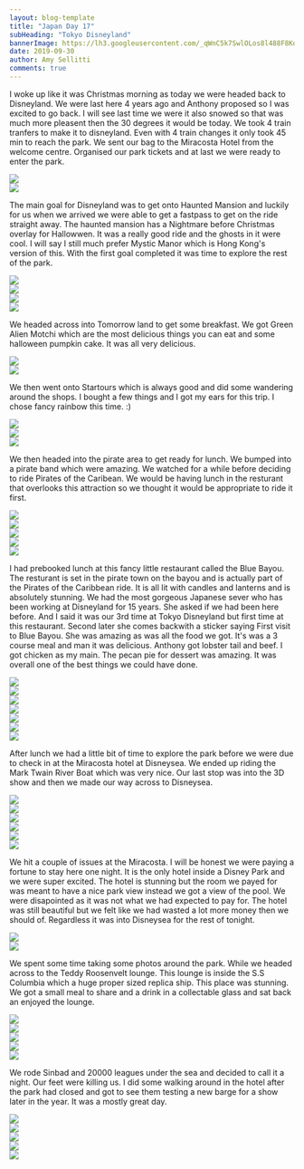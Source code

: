 ```yaml
---
layout: blog-template
title: "Japan Day 17"
subHeading: "Tokyo Disneyland"
bannerImage: https://lh3.googleusercontent.com/_qWnC5k7SwlOLos8l488F8Ko_p7CqVbphZi39ol5R0ptDqsHHK8S9NfnF_j2-qAPtT6L_r3guR3Nf2VozJhOpDhDE_KMO16CDuRgalqwsFC8O7xobiDRUt7RzOE3YpRjfrL5ldgPgJo=w2400
date: 2019-09-30
author: Amy Sellitti
comments: true
---
```


I woke up like it was Christmas morning as today we were headed back to Disneyland. We were last here 4 years ago and Anthony proposed so I was excited to go back. I will see last time we were it also snowed so that was much more pleasent then the 30 degrees it would be today. We took 4 train tranfers to make it to disneyland. Even with 4 train changes it only took 45 min to reach the park. We sent our bag to the Miracosta Hotel from the welcome centre. Organised our park tickets and at last we were ready to enter the park. 
<div class="center-image"><img src="https://lh3.googleusercontent.com/CeFldPuUbY7H0lSedgs1FXX-sbaZNsWOkwJbsQcH6yzZdxia22sgfeOfpXxhlmXaONqg-I1UOhUedTvcX6lta3uv-MAh5uYStvPO_YKred2vVC4Lr0eY3p-Xx0XHwRQN1wxTre6feNc=w2400"/></div>
<div class="center-image"><img src="https://lh3.googleusercontent.com/MMUPRm8Ve02iMQxHiKL-bX1JHrebSJEhyuFJkR03drZFHqOWF8_EAn2UaSMjRUS6MH1cAUC18hX-mUlTZHHegkCrDxj4YB9ARDXOsH_GGFmUuFlhscya6zsi0NMMPp4g0uGdC843UZk=w2400"/></div>

The main goal for Disneyland was to get onto Haunted Mansion and luckily for us when we arrived we were able to get a fastpass to get on the ride straight away. The haunted mansion has a Nightmare before Christmas overlay for Hallowwen. It was a really good ride and the ghosts in it were cool. I will say I still much prefer Mystic Manor which is Hong Kong's version of this. With the first goal completed it was time to explore the rest of the park. 

<div class="center-image"><img src="https://lh3.googleusercontent.com/6gVu75nR7ZtRtkm3ikD3LlsomiA7PAlpI6gBfZ7lD7dxTdovkb70WUzNXCHR4R4HLxh-T6MkYBe5xOermDv3OEn97k5HdZNb8hJsJD0FIJztr-gYZNygtj-n_m8wDAyeMjE_Wm30-PY=w2400"/></div>
<div class="center-image"><img src="https://lh3.googleusercontent.com/VfLyrBaPsxKD-raMi2EHe2ryhmccw0jdec5ntQ8xVY8C_c_MUORcYi33w-DraJFGoCAtbT_WiyylLFO5k1BtK4TIA1Yv3rxBpq5ssXG4qlK4mJ1ZE9b_fNv1I2DrNEgIX2Qz_z5XaOk=w2400"/></div>
<div class="center-image"><img src="https://lh3.googleusercontent.com/9IBmpaF6tIxY9a7B5GxrZ1aqOkLwZnpIavqwBsMqb5NIsa2iHB9b_8Xa2YmclakeRLreXOoX6Ey5RU8r4JOoRZ3ull4_VU_EV8qABxQ0Wr2dYa3qbftGg9hIWg-OZNdjgHYM_ScGSCY=w2400"/></div>
<div class="center-image"><img src="https://lh3.googleusercontent.com/7KmGrNcrnVBxLpAGuwIglosGyWBIHNvhSNq5cqxMtYZw0g-xoODn3W48ZCk2MiFWUU93UPzZBEAPPn0ISqGG75wyfkKV4hiNSFGRFxHIQQNHlolAUuv4FxsFG9kjGDK8XPa3btcYZPc=w2400"/></div>

We headed across into Tomorrow land to get some breakfast. We got Green Alien Motchi which are the most delicious things you can eat and some halloween pumpkin cake. It was all very delicious. 

<div class="center-image"><img src="https://lh3.googleusercontent.com/31cd9WRy1SNPyRtNZQKE8wIuC1xC1S8kvVXHpbg1KugxqrXMoihsPvn7lGupgg2o8gJWAW-6DyM_uRgoxKbGyRiDgeTKTJ-11HdY1JTIYQmE3dBjqh4rOWQJQmfzBROVGPpkx1vBDc8=w2400"/></div>
<div class="center-image"><img src="https://lh3.googleusercontent.com/LMx8OK7y7R_j6mn3bXcv1QcVIxag-ZE-Rp4fe_Vihotn0Qrn8cTgXtE4y4YJZFGKb4ekF6W42LPNejdbSMJRbYuveI3kC4uelgWcKv7n0F9cMWBd4qOWTQHlHQPKc6RKU1vj1BLxDaI=w2400"/></div>

We then went onto Startours which is always good and did some wandering around the shops. I bought a few things and I got my ears for this trip. I chose fancy rainbow this time. :)

<div class="center-image"><img src="https://lh3.googleusercontent.com/2bRSr4M8MSRmYRGicWqDL8GHtDod7-fCyYFrxyK6xEmrl6JZe9DObu8FEFJDiPM07HPrxpwj5vPiHaBPTIyIIEQNbvUIxsuAsM4Cxha2TQU2t1jWCq5GjCb9OD-9cmF10SFMZrCfOt0=w2400"/></div>
<div class="center-image"><img src="https://lh3.googleusercontent.com/Zm4NVSN1z_Vb4yOWmcpe_oQHwK3ASKxjk-xSrXPq26VUFjj4ecEd4tVE-2kUjFgL89ZSJ1YWCOHFZEa1wsAL8LQG0rtW1CKKZ8p_ima-muoCDfvrbCtI2F-fB37956W3fdDwTyIOESY=w2400"/></div>
<div class="center-image"><img src="https://lh3.googleusercontent.com/YeQszYCUnR0cfxxXunRsKsW5Qam0EHPc8zMIR2Osfk8GMnCA0rsw64-FDN6ZBDrIxjSKBHC9sQkx6XUNVlQ11Fky8DVw7Myn5EeAb_vNohzIJzYdx_mrwUKLZrQFAPkYXmTgTk88htw=w2400"/></div>

We then headed into the pirate area to get ready for lunch. We bumped into a pirate band which were amazing. We watched for a while before deciding to ride Pirates of the Caribean. We would be having lunch in the resturant that overlooks this attraction so we thought it would be appropriate to ride it first.

<div class="center-image"><img src="https://lh3.googleusercontent.com/rMpObBNPgF0LU12MLvUP6E0obAtpSQyAGBWnLQek23-7zeIGL_B8Rb3FQr1vW34q8X8KPXkv2FmBBiMrn4jTll4lqlmwCPjUGG_aF_Owgb7adQ5lr_v3hxVvOMlJh4Mu43xKoyd-32A=w2400"/></div>
<div class="center-image"><img src="https://lh3.googleusercontent.com/9fugdoLBhdR5sOLyfF-soSrmAQ2NzSycdRPYUPeGgyzZi3IFIQmg3iHYGqzqk87VkuSndcQPp45tXB05aCqP7dSKU8RpOTAHtMaBgNDv9CpEdq7iwj1FWKFvSDsAY2g54scE8kAYmK4=w2400"/></div>
<div class="center-image"><img src="https://lh3.googleusercontent.com/DLDBmn-V8kTpGD_Ls1jYoKqUyocEQhPMpG0fR_-KthNiHMtHZAP3BfqL94Nwd6FhIqBts1riZXwOeen6qIhxJsbv_5pOCyWAYpSqqUqqACG8x_qPgZtJH1hNiQyJXSU3tU8wZTSO59s=w2400"/></div>
<div class="center-image"><img src="https://lh3.googleusercontent.com/q0h_XliI02hpyoCCgM4w7iGuz721rhoRlMqQaFQaigruCSop2IAdg7_DBaq7XK4JkuVmuYn1un51VhEJqwExMg5Q8kkfkzdCs78JoOLZ5g_k2A5jz7NePGYH6BoRJEeScC4NW7JHkIo=w2400"/></div>
<div class="center-image"><img src="https://lh3.googleusercontent.com/xVFJLJFSIVfZmRhxvw0666w9QnQfjad0quf1AAUwyFx9dZFWWnp4OMR3RrozVDh1Fd5D08MpfRxfc0Jx_tg35c9lbwVKDP--FMAYZvp1aBPEdVobf7ZeGiFcfeUxgHYLfjEaVAIafXg=w2400"/></div>

I had prebooked lunch at this fancy little restaurant called the Blue Bayou. The resturant is set in the pirate town on the bayou and is actually part of the Pirates of the Caribbean ride. It is all lit with candles and lanterns and is absolutely stunning. We had the most gorgeous Japanese sever who has been working at Disneyland for 15 years. She asked if we had been here before. And I said it was our 3rd time at Tokyo Disneyland but first time at this restaurant. Second later she comes backwith a sticker saying First visit to Blue Bayou. She was amazing as was all the food we got. It's was a 3 course meal and man it was delicious. Anthony got lobster tail and beef. I got chicken as my main. The pecan pie for dessert was amazing. It was overall one of the best things we could have done.

<div class="center-image"><img src="https://lh3.googleusercontent.com/3HMPttpWiCkRiZJMMvFa2-7DN69k18NYWpeFkdhtUhWPqyR4g_G0MtU9WhyfROpwOuOqPl8ZUdgjL0JflxRaEZKW7OU4EuiwRGY-blxfl8RCaIiu_jb12e_SxcFm-B6-OKbDvbwrDww=w2400"/></div>
<div class="center-image"><img src="https://lh3.googleusercontent.com/psa_AhkJYGq5XObxKTB2D3vfA1_sbxp1REL4ffHgZgqfBpWO-IYycN-h8T7fFYyAqcElG508UQxBf7dM7w_2JQ98EtX9Bu5oMc4qiaGxDoB3wSJv_N5zMIzvNoOuEUkBoJLtyehMsNg=w2400"/></div>
<div class="center-image"><img src="https://lh3.googleusercontent.com/my2Cv_b1hC6Wl2EbnlJB8W6DURVYOSaMLm7qi56ekbrhDcGFQ2k836TQ-9qc3UJHekUTcBrOo5VIL_9TPTxpo8oy-9-5zkHS89K604FE1eT8oa8hI9U1-f-qVyzMQcfoUD89SH7_9sw=w2400"/></div>
<div class="center-image"><img src="https://lh3.googleusercontent.com/bM9QL2kK60VpcarQKWz0OddgEVCSllm2gkT-7vsaX5Dswl46rx5Gb98xiGvAI4539pFtFFsF52qUIvmuocapHuBFJb6rg3DeOkyJygdkuCvjw9KrKhX6f7dftYnf581_SoBBrfbeM2c=w2400"/></div>
<div class="center-image"><img src="https://lh3.googleusercontent.com/vLRq7jomY5pWrLJFbyZfi0Dgc_pJRh57PeEQIYa3u5oU754bL4J_o0kV_UryBfII7YziLo2q-HCNNzRCUXfikaRrzZXnd6Pmp-VFAkKhuYO0obdlLul-ZxHp8PUgf2rG6ics1bQ5Xjg=w2400"/></div>
<div class="center-image"><img src="https://lh3.googleusercontent.com/_af8ISCiQUZux5M42wl-HeEtzmrXeQR245RjFr8h-cH-ALBffklzHo0pqOck2EKZEZFZVsUBbwKo9U60cDB_djsbCfrSTPHmnG1L1KHi6J5Z2onO_qJ4nNgPrnPRJNMgoCHkjfOvGys=w2400"/></div>
<div class="center-image"><img src="https://lh3.googleusercontent.com/686qDXTf01stuV-E1NpweVcoh5h3TbOOthowRAxLH6yskJgpx0cji3rs_RyYHgLHYjttcWmztEEjUw1oDNEDFeY7EcRYDcOakBQyaaCOn0VPh3UZu9VPImkJKlLmTf0wUOk1k0uDUMc=w2400"/></div>

After lunch we had a little bit of time to explore the park before we were due to check in at the Miracosta hotel at Disneysea. We ended up riding the Mark Twain River Boat  which was very nice. Our last stop was into the 3D show and then we made our way across to Disneysea. 

<div class="center-image"><img src="https://lh3.googleusercontent.com/JnFxP9fEdxKuUYklBUMwJuWcrQm8PcxZFh0lmkyiu51YjMSmpMlT-0hSHcOYMYrBjEgK-U8y4Gz4FmnnxtftiMjPgSDdE3LmWwZJXUPgfgaPzWuLQ0CpTA7Xfb5uGipqn-yNRGLvaQ4=w2400"/></div>
<div class="center-image"><img src="https://lh3.googleusercontent.com/bYMHEr39NFLbl67HwH9RGq6Jh91Qz6mSO9yHFhgR9izmtDSQDfXzbob25Polo6bsOqhBUCjUjp_y4o2qVQbpi86RPIuG8BcBhs-3yfErqGSBHpp-K0SrvmnPtVtlGiJNbznc-CH2sNM=w2400"/></div>
<div class="center-image"><img src="https://lh3.googleusercontent.com/jIKGFhsWGT9cnwYuT4uz3VIFiKgHJomVzBsj3dHaRIEe4iAAqpv0K44Pfs4a7-lIiwb-JRVFGxT3lXRLTUgEcaAS0nIJ-IGW110PmfW4ZtmQTcO5f22E-7w7jYCXoiGEVxu9BioiIhA=w2400"/></div>
<div class="center-image"><img src="https://lh3.googleusercontent.com/Cje-3mTueBIUCNit94qo239Oa6AQLN5WnC20myDIyqwJJf3fRPAq2sfka1vYlwgqOGC_YlLHQvSNHZGySaC3arpTLo614fts5bB2ophySKZ8pnr6_CcvaoTmPPT1lbtJTJDkgk_0Kyc=w2400"/></div>
<div class="center-image"><img src="https://lh3.googleusercontent.com/sH9XE6ytSvliKYohsJiPQ7E2ROr97fREoQo8cY4xNQ2uTnqYgbfS0C2J8futCI1meMDZKhA1SpiD3cn7fMoDZMHvzIYmulcIMBIcHDsJH_rsUjZ7WD9CO0PQ5lcJ6tms5UWyQhKW8jw=w2400"/></div>
<div class="center-image"><img src="https://lh3.googleusercontent.com/262xHWoGPFbCyVI-U8lNc1JOffsi0rNoGlfi-7U2Yka3TMPHvwR7YudEKyI4Ho_Cb0qPrh75xHkHvuzDgZlS6v4VQJ7R0JKDYBzF7fqPec8umbzcVNQAMpQL_GEK4zHaJggMnabHSXI=w2400"/></div>

We hit a couple of issues at the Miracosta. I will be honest we were paying a fortune to stay here one night. It is the only hotel inside a Disney Park and we were super excited. The hotel is stunning but the room we payed for was meant to have a nice park view instead we got a view of the pool. We were disapointed as it was not what we had expected to pay for. The hotel was still beautiful but we felt like we had wasted a lot more money then we should of.
Regardless it was into Disneysea for the rest of tonight. 

<div class="center-image"><img src="https://lh3.googleusercontent.com/wdxRXcviint1VYaHMeoG6oOlDw9Q-1kP4cF74q6jdZMadgd8JXeyfNi-WezNXwoLk-VcvXYtI4T1DJ_iYQRh6i2ILuFtTCQrBmlFUgVAqzYvNMfZ57GzF6J_oLcLEAk843w2hOHrvwA=w2400"/></div>
<div class="center-image"><img src="https://lh3.googleusercontent.com/VWc0I6_5Np5XzsB8ObHijOFrBFFgon9T6dxFmkT3v_jf_bSQQOJwMrX5KBbNDJEHHrgoFBQvv-7Zga6x9dY0icE3O5PRrB49j9guuMnmWpnCe7XYjQ1ErGfJMbdHYpobWOI9GUY3E7U=w2400"/></div>

We spent some time taking some photos around the park. While we headed across to the Teddy Roosenvelt lounge. This lounge is inside the S.S Columbia which a huge proper sized replica ship. This place was stunning. We got a small meal to share and a drink in a collectable glass and sat back an enjoyed the lounge.

<div class="center-image"><img src="https://lh3.googleusercontent.com/Q1UkHBWzMX8IaqHlvE3a5BlqK2f1vr5lUk4eamkojjII87xmS1XUgdAOSh4sRAAfXFvoN0ghKFwMwZmmXADNQO_D7R_QSbpOlmkwPRL_QR5rGic4t8H6d6ReK03rKGAAUsL3ztUNwAM=w2400"/></div>
<div class="center-image"><img src="https://lh3.googleusercontent.com/GF6ZK9LQSOrh0NWPttHHqBspxzqshEWIedpOna_kkXxwriebXo5X__hfpeiNdaoS9jWEP_UcPv9Plw38SOsha2csg4MkN4fYWtj2_EYHZv5FIFkAzBHNy7FZ8zqvmt-xenfQ7QKFLxg=w2400"/></div>
<div class="center-image"><img src="https://lh3.googleusercontent.com/vb6to5HVpc7XRDAr99soJbymMSFUEH9PfUNTn0OcfrUsgj5yEUK8rTVRoXdNIcl43AfC1wBc-roSMqnjk1guMbXUEtMg5pevv307boSE45VAvpr9belOA_UkkhwWwGdbilhOvLa-0kw=w2400"/></div>
<div class="center-image"><img src="https://lh3.googleusercontent.com/EikPk2pt2eOkvs-dC12jEztAXEgPFsWQ7GKSQcz6tev3q_MEbYXgLMhdtJGMIdfUTvRMOxrODh8JY7GqaYasj4RGE-Z2ipq5MMqNE_qNPu2NL2N8zZw6LRcUPU98YFM66WRIVZt7Wh8=w2400"/></div>
<div class="center-image"><img src="https://lh3.googleusercontent.com/JjN865_47sbe6DF9Nef28kl7rkH2ylEtNAB7703Au7WlYfT3SCQdgveF6T1OmefEquKPfPLZXM8cQQ3R0GUXPMQwTJS2UTueHSY3WOUDgHKR5xBalm_gqAWrdL5cGT4HDoHhXtlwS2E=w2400"/></div>

We rode Sinbad and 20000 leagues under the sea and decided to call it a night. Our feet were killing us. I did some walking around in the hotel after the park had closed and got to see them testing a new barge for a show later in the year. It was a mostly great day.

<div class="center-image"><img src="https://lh3.googleusercontent.com/zxWfVxJ-ErbEukIGpBPlkSFqEZYCpqM33Eel1xNVKzFflGhPMUEVnTLj-EK-WKjYBOEXPQxEGG6vB-sSvjFrSGn6LOh2thr8xFoRk2tydiDvhk7bSjLCqptU3ZyITbs0X-Ot4BlFZWg=w2400"/></div>
<div class="center-image"><img src="https://lh3.googleusercontent.com/zxXTRRZsnv-OpaqgGunOghqcLo654UgtRwkaS9R28Ec9f2rMrtIaEikPzCOkh0NRQJb0Eiz57kIUlLBM9kItI4VgKu1Ls30oiwJWUyG_ZbLMUUwOacoT0awW7T9ghLT8XYAVWYdcDoM=w2400"/></div>
<div class="center-image"><img src="https://lh3.googleusercontent.com/-du-ex_PZKcVwpZVOtPWD74DrE6qurkO1GIIkU49cKWLq_09PwoudeLZitDycS1cGcFUFUdzuFTmFfRt4Kba3kqI0lgT3v9pATPKJykWvcAJsROMrJB8hyjUkZL0unc7SvaB2YIVklE=w2400"/></div>
<div class="center-image"><img src="https://lh3.googleusercontent.com/5sNuYAs7zdCgyvlHQ697LXFJ-2vHUdDAytnR00zw5JRmXYiE5LVh3QRLlfXniHxP3cPNy0CX9LAkWTv09Kdo2qvmIo9DqmzttSxyWUWOg-s6p27lqZfRHJSBz2BE2_uoWtNQqRvvK3U=w2400"/></div>
<div class="center-image"><img src="https://lh3.googleusercontent.com/oho488yQq4CPmhmfgMFOT6uHJAdHM08_qvzb3g-LCnnDuvN9e6qZqQvDhF0FH068IBqhP8bCksisBs9lPM8XzMJp6MQZD0ISM5txqmFNQSXewaMQV4XlmSuQ4oYqdRUcewM-eBYcxWM=w2400"/></div>
